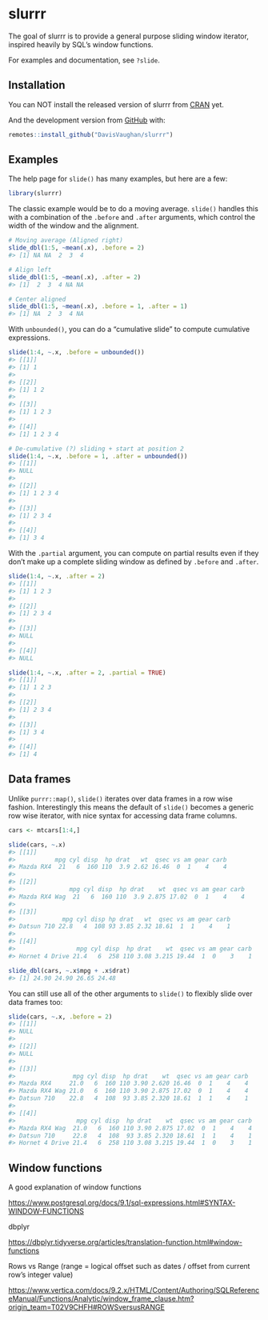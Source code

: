 
<!-- README.md is generated from README.Rmd. Please edit that file -->

# slurrr

<!-- badges: start -->

<!-- badges: end -->

The goal of slurrr is to provide a general purpose sliding window
iterator, inspired heavily by SQL’s window functions.

For examples and documentation, see `?slide`.

## Installation

You can NOT install the released version of slurrr from
[CRAN](https://CRAN.R-project.org) yet.

And the development version from [GitHub](https://github.com/) with:

``` r
remotes::install_github("DavisVaughan/slurrr")
```

## Examples

The help page for `slide()` has many examples, but here are a few:

``` r
library(slurrr)
```

The classic example would be to do a moving average. `slide()` handles
this with a combination of the `.before` and `.after` arguments, which
control the width of the window and the alignment.

``` r
# Moving average (Aligned right)
slide_dbl(1:5, ~mean(.x), .before = 2)
#> [1] NA NA  2  3  4

# Align left
slide_dbl(1:5, ~mean(.x), .after = 2)
#> [1]  2  3  4 NA NA

# Center aligned
slide_dbl(1:5, ~mean(.x), .before = 1, .after = 1)
#> [1] NA  2  3  4 NA
```

With `unbounded()`, you can do a “cumulative slide” to compute
cumulative expressions.

``` r
slide(1:4, ~.x, .before = unbounded())
#> [[1]]
#> [1] 1
#> 
#> [[2]]
#> [1] 1 2
#> 
#> [[3]]
#> [1] 1 2 3
#> 
#> [[4]]
#> [1] 1 2 3 4

# De-cumulative (?) sliding + start at position 2
slide(1:4, ~.x, .before = 1, .after = unbounded())
#> [[1]]
#> NULL
#> 
#> [[2]]
#> [1] 1 2 3 4
#> 
#> [[3]]
#> [1] 2 3 4
#> 
#> [[4]]
#> [1] 3 4
```

With the `.partial` argument, you can compute on partial results even if
they don’t make up a complete sliding window as defined by `.before` and
`.after`.

``` r
slide(1:4, ~.x, .after = 2)
#> [[1]]
#> [1] 1 2 3
#> 
#> [[2]]
#> [1] 2 3 4
#> 
#> [[3]]
#> NULL
#> 
#> [[4]]
#> NULL

slide(1:4, ~.x, .after = 2, .partial = TRUE)
#> [[1]]
#> [1] 1 2 3
#> 
#> [[2]]
#> [1] 2 3 4
#> 
#> [[3]]
#> [1] 3 4
#> 
#> [[4]]
#> [1] 4
```

## Data frames

Unlike `purrr::map()`, `slide()` iterates over data frames in a row wise
fashion. Interestingly this means the default of `slide()` becomes a
generic row wise iterator, with nice syntax for accessing data frame
columns.

``` r
cars <- mtcars[1:4,]

slide(cars, ~.x)
#> [[1]]
#>           mpg cyl disp  hp drat   wt  qsec vs am gear carb
#> Mazda RX4  21   6  160 110  3.9 2.62 16.46  0  1    4    4
#> 
#> [[2]]
#>               mpg cyl disp  hp drat    wt  qsec vs am gear carb
#> Mazda RX4 Wag  21   6  160 110  3.9 2.875 17.02  0  1    4    4
#> 
#> [[3]]
#>             mpg cyl disp hp drat   wt  qsec vs am gear carb
#> Datsun 710 22.8   4  108 93 3.85 2.32 18.61  1  1    4    1
#> 
#> [[4]]
#>                 mpg cyl disp  hp drat    wt  qsec vs am gear carb
#> Hornet 4 Drive 21.4   6  258 110 3.08 3.215 19.44  1  0    3    1

slide_dbl(cars, ~.x$mpg + .x$drat)
#> [1] 24.90 24.90 26.65 24.48
```

You can still use all of the other arguments to `slide()` to flexibly
slide over data frames too:

``` r
slide(cars, ~.x, .before = 2)
#> [[1]]
#> NULL
#> 
#> [[2]]
#> NULL
#> 
#> [[3]]
#>                mpg cyl disp  hp drat    wt  qsec vs am gear carb
#> Mazda RX4     21.0   6  160 110 3.90 2.620 16.46  0  1    4    4
#> Mazda RX4 Wag 21.0   6  160 110 3.90 2.875 17.02  0  1    4    4
#> Datsun 710    22.8   4  108  93 3.85 2.320 18.61  1  1    4    1
#> 
#> [[4]]
#>                 mpg cyl disp  hp drat    wt  qsec vs am gear carb
#> Mazda RX4 Wag  21.0   6  160 110 3.90 2.875 17.02  0  1    4    4
#> Datsun 710     22.8   4  108  93 3.85 2.320 18.61  1  1    4    1
#> Hornet 4 Drive 21.4   6  258 110 3.08 3.215 19.44  1  0    3    1
```

## Window functions

A good explanation of window
functions

<https://www.postgresql.org/docs/9.1/sql-expressions.html#SYNTAX-WINDOW-FUNCTIONS>

dbplyr

<https://dbplyr.tidyverse.org/articles/translation-function.html#window-functions>

Rows vs Range (range = logical offset such as dates / offset from
current row’s integer
value)

<https://www.vertica.com/docs/9.2.x/HTML/Content/Authoring/SQLReferenceManual/Functions/Analytic/window_frame_clause.htm?origin_team=T02V9CHFH#ROWSversusRANGE>
